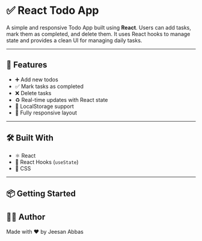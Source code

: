 # ✅ React Todo App

A simple and responsive Todo App built using **React**. Users can add tasks, mark them as completed, and delete them. It uses React hooks to manage state and provides a clean UI for managing daily tasks.

---

## 🚀 Features

- ➕ Add new todos
- ✅ Mark tasks as completed
- ❌ Delete tasks
- ♻️ Real-time updates with React state
- 💾 LocalStorage support
- 📱 Fully responsive layout

---

## 🛠️ Built With

- ⚛️ React
- 🧠 React Hooks (`useState`)
- 🎨 CSS 

---

## 📦 Getting Started

## 🙋‍♂️ Author
Made with ❤️ by Jeesan Abbas

